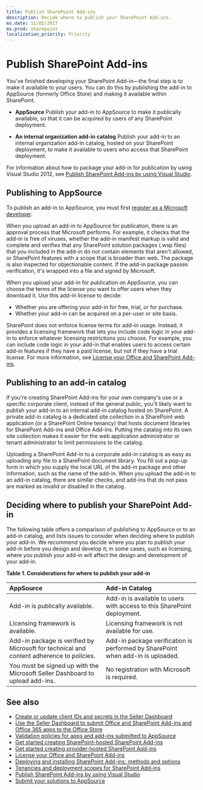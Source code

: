 ```yaml
---
title: Publish SharePoint Add-ins
description: Decide where to publish your SharePoint Add-ins.
ms.date: 11/02/2017
ms.prod: sharepoint
localization_priority: Priority
---
```


# Publish SharePoint Add-ins

You've finished developing your SharePoint Add-in—the final step is to make it available to your users. You can do this by publishing the add-in to AppSource (formerly Office Store) and making it available within SharePoint.

- **AppSource** Publish your add-in to AppSource to make it publically available, so that it can be acquired by users of any SharePoint deployment.

- **An internal organization add-in catalog** Publish your add-in to an internal organization add-in catalog, hosted on your SharePoint deployment, to make it available to users who access that SharePoint deployment.

For information about how to package your add-in for publication by using Visual Studio 2012, see [Publish SharePoint Add-ins by using Visual Studio](publish-sharepoint-add-ins-by-using-visual-studio.md).

## Publishing to AppSource

To publish an add-in to AppSource, you must first [register as a Microsoft developer](https://developer.microsoft.com/en-us/store/register). 

When you upload an add-in to AppSource for publication, there is an approval process that Microsoft performs. For example, it checks that the add-in is free of viruses, whether the add-in manifest markup is valid and complete and verifies that any SharePoint solution packages (.wsp files) that you included in the add-in do not contain elements that aren't allowed, or SharePoint features with a scope that is broader than web. The package is also inspected for objectionable content. If the add-in package passes verification, it's wrapped into a file and signed by Microsoft.

When you upload your add-in for publication on AppSource, you can choose the terms of the license you want to offer users when they download it. Use this add-in license to decide: 

- Whether you are offering your add-in for free, trial, or for purchase.
- Whether your add-in can be acquired on a per-user or site basis.

SharePoint does not enforce license terms for add-in usage. Instead, it provides a licensing framework that lets you include code logic in your add-in to enforce whatever licensing restrictions you choose. For example, you can include code logic in your add-in that enables users to access certain add-in features if they have a paid license, but not if they have a trial license. For more information, see [License your Office and SharePoint Add-ins](https://docs.microsoft.com/en-us/office/dev/store/license-your-add-ins).

## Publishing to an add-in catalog

If you're creating SharePoint Add-ins for your own company's use or a specific corporate client, instead of the general public, you'll likely want to publish your add-in to an internal add-in catalog hosted on SharePoint. A private add-in catalog is a dedicated site collection in a SharePoint web application (or a SharePoint Online tenancy) that hosts document libraries for SharePoint Add-ins and Office Add-ins. Putting the catalog into its own site collection makes it easier for the web application administrator or tenant administrator to limit permissions to the catalog.

Uploading a SharePoint Add-in to a corporate add-in catalog is as easy as uploading any file to a SharePoint document library. You fill out a pop-up form in which you supply the local URL of the add-in package and other information, such as the name of the add-in. When you upload the add-in to an add-in catalog, there are similar checks, and add-ins that do not pass are marked as invalid or disabled in the catalog.

<a name="deciding-where-to-publish"> </a>

## Deciding where to publish your SharePoint Add-in

The following table offers a comparison of publishing to AppSource or to an add-in catalog, and lists issues to consider when deciding where to publish your add-in. We recommend you decide where you plan to publish your add-in before you design and develop it; in some cases, such as licensing, where you publish your add-in will affect the design and development of your add-in.

**Table 1. Considerations for where to publish your add-in**

|**AppSource**|**Add-in Catalog**|
|:-----|:-----|
|Add-in is publically available.|Add-in is available to users with access to this SharePoint deployment.|
|Licensing framework is available.|Licensing framework is not available for use.|
|Add-in package is verified by Microsoft for technical and content adherence to policies.|Add-in package verification is performed by SharePoint when add-in is uploaded.|
|You must be signed up with the Microsoft Seller Dashboard to upload add-ins.|No registration with Microsoft is required.|

## See also
<a name="bk_addresources"> </a>

-  [Create or update client IDs and secrets in the Seller Dashboard](https://docs.microsoft.com/en-us/office/dev/store/create-or-update-client-ids-and-secrets)
-  [Use the Seller Dashboard to submit Office and SharePoint Add-ins and Office 365 apps to the Office Store](https://docs.microsoft.com/en-us/office/dev/store/use-the-seller-dashboard-to-submit-to-the-office-store)
-  [Validation policies for apps and add-ins submitted to AppSource](https://docs.microsoft.com/en-us/office/dev/store/validation-policies)
-  [Get started creating SharePoint-hosted SharePoint Add-ins](https://docs.microsoft.com/en-us/sharepoint/dev/sp-add-ins/get-started-creating-sharepoint-hosted-sharepoint-add-ins)
-  [Get started creating provider-hosted SharePoint Add-ins](https://docs.microsoft.com/en-us/sharepoint/dev/sp-add-ins/get-started-creating-provider-hosted-sharepoint-add-ins)
-  [License your Office and SharePoint Add-ins](https://docs.microsoft.com/en-us/office/dev/store/license-your-add-ins)
-  [Deploying and installing SharePoint Add-ins: methods and options](deploying-and-installing-sharepoint-add-ins-methods-and-options.md)
-  [Tenancies and deployment scopes for SharePoint Add-ins](tenancies-and-deployment-scopes-for-sharepoint-add-ins.md)
-  [Publish SharePoint Add-ins by using Visual Studio](publish-sharepoint-add-ins-by-using-visual-studio.md)
-  [Submit your solutions to AppSource](https://docs.microsoft.com/en-us/office/dev/store/submit-to-the-office-store)


